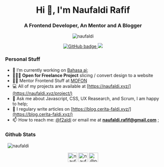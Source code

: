 <h1 align="center">Hi 👋, I'm Naufaldi Rafif</h1>
<h3 align="center">A Frontend Developer, An Mentor and A Blogger</h3>

<p align="center"> <img src="https://komarev.com/ghpvc/?username=naufaldi" alt="naufaldi" /> </p>

<p align="center">
  <a href="https://github.com/naufaldi?tab=followers">
    <img src="https://img.shields.io/github/followers/naufaldi?label=Followers&logo=GitHub&style=for-the-badge" alt="GitHub badge" />
  </a>
  <a href="http://twitter.com/f2aldi">
    <img src="https://img.shields.io/twitter/follow/f2aldi?label=Twitter&logo=twitter&style=for-the-badge" />
  </a>
</p>

### Personal Stuff
- 🔭 I’m currently working on [Bahasa ai](https://www.bahasa.ai/);
- 👨🏼‍💻 **Open for Freelance Project** slicing / convert design to a website
- 👨‍🏫 Mentor Frontend Stuff at [MOFON](https://mentee.naufaldi.xyz)
- 💻 All of my projects are available at [https://naufaldi.xyz/](https://naufaldi.xyz/project/)
- 💬 Ask me about Javascript, CSS, UX Reasearch, and Scrum, I am happy to help;
- 📝 I regulary write articles on [https://blog.cerita-faldi.xyz/](https://blog.cerita-faldi.xyz/)
- 📫 How to reach me: [@f2aldi](https://twitter.com/f2aldi) or email me at **naufaldi.rafif@gmail.com**  ;


### Github Stats

<p>&nbsp;
    <img align="center" src="https://github-readme-stats.vercel.app/api?username=naufaldi&show_icons=true" alt="naufaldi" />
</p>

<p align="center">
    <a href="https://linkedin.com/in/naufaldirafif" target="blank"><img align="center" src="https://cdn.jsdelivr.net/npm/simple-icons@3.0.1/icons/linkedin.svg" alt="naufaldi" height="30" width="30" /></a>
    <a href="https://twitter.com/f2aldi" target="blank"><img align="center" src="https://cdn.jsdelivr.net/npm/simple-icons@3.0.1/icons/twitter.svg" alt="naufaldi" height="30" width="30" /></a>
    <a href="https://medium.com/@naufaldi" target="blank"><img align="center" src="https://cdn.jsdelivr.net/npm/simple-icons@3.0.1/icons/medium.svg" alt="@pbteja1998" height="30" width="30" /></a>    
</p>
